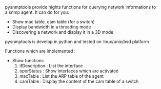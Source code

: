 pysnmptools provide hights functions for querying network informations to a snmp agent.
It can do for you:
- Show mac table, cam table (for a switch)
- Display bandwidth in a threading mode
- Discovering a network and display it in a 3D mode

pysnmptools is develop in python and tested on linux/unix/bsd platform

Functions which are implemented :
  * Show functions
    1. ifDescription : List the interface
    1. operStatus : Show interfaces which are activated
    1. macTable : List the ARP table of the agent
    1. camTable : Display the content of the cam table of a switch